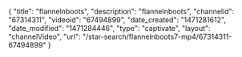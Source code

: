 {
    "title": "flannelnboots",
    "description": "flannelnboots",
    "channelid": "67314311",
    "videoid": "67494899",
    "date_created": "1471281612",
    "date_modified": "1471284446",
    "type": "captivate",
    "layout": "channelVideo",
    "url": "\/star-search\/flannelnboots7-mp4\/67314311-67494899"
}